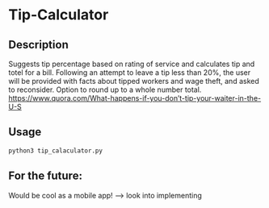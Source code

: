 # Tip-Calculator

## Description
Suggests tip percentage based on rating of service and calculates tip and totel for a bill. Following an attempt to leave a tip less than 20%, the user will be provided with facts about tipped workers and wage theft, and asked to reconsider. Option to round up to a whole number total. 
https://www.quora.com/What-happens-if-you-don’t-tip-your-waiter-in-the-U-S

## Usage
```bash
python3 tip_calaculator.py
```

## For the future: 
Would be cool as a mobile app! --> look into implementing  
